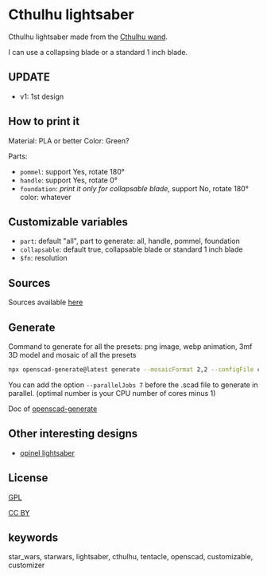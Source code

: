 # Cthulhu lightsaber

Cthulhu lightsaber made from the [Cthulhu wand](https://www.thingiverse.com/thing:5435250).

I can use a collapsing blade or a standard 1 inch blade.

## UPDATE

- v1: 1st design

## How to print it

Material: PLA or better
Color: Green?

Parts:
- `pommel`: support Yes, rotate 180°
- `handle`: support Yes, rotate 0°
- `foundation`: *print it only for collapsable blade,* support No, rotate 180° color: whatever

## Customizable variables

- `part`: default "all", part to generate: all, handle, pommel, foundation
- `collapsable`: default true, collapsable blade or standard 1 inch blade
- `$fn`: resolution

## Sources

Sources available [here](https://github.com/yannickbattail/openscad-models/tree/main/star_wars/cthulhu-lightsaber)

## Generate

Command to generate for all the presets: png image, webp animation, 3mf 3D model and mosaic of all the presets

```bash
npx openscad-generate@latest generate --mosaicFormat 2,2 --configFile cthulhu-lightsaber.yaml ./cthulhu-lightsaber.scad
```

You can add the option `--parallelJobs 7` before the .scad file to generate in parallel. (optimal number is your CPU number of cores minus 1)

Doc of [openscad-generate](https://github.com/yannickbattail/openscad-generate)

## Other interesting designs

- [opinel lightsaber](https://www.thingiverse.com/thing:7115218)

## License

[GPL](https://www.gnu.org/licenses/gpl-3.0.html)

[CC BY](https://creativecommons.org/licenses/by/4.0/)

## keywords

star_wars, starwars, lightsaber, cthulhu, tentacle, openscad, customizable, customizer
